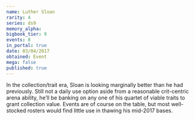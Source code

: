 ```yaml
---
name: Luther Sloan
rarity: 4
series: ds9
memory_alpha:
bigbook_tier: 9
events: 8
in_portal: true
date: 03/04/2017
obtained: Event
mega: false
published: true
---
```


In the collection/trait era, Sloan is looking marginally better than he had previously. Still not a daily use option aside from a reasonable crit-centric arena ability, he’ll be banking on any one of his quartet of viable traits to grant collection value. Events are of course on the table, but most well-stocked rosters would find little use in thawing his mid-2017 bases.
